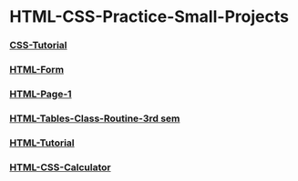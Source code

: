 # HTML-CSS-Practice-Small-Projects
### [CSS-Tutorial](./CSS-Tutorial/INDEX.HTM)
### [HTML-Form](./HTML-Form/form.html)
### [HTML-Page-1](./HTML-Page-1/index.html)
### [HTML-Tables-Class-Routine-3rd sem](./HTML-Tables-Class-Routine-3rd-sem/index.html)
### [HTML-Tutorial](./HTML-Tutorial/INDEX.html)
### [HTML-CSS-Calculator](./HTML-CSS-Calculator/index.html)
